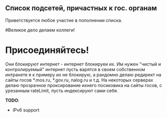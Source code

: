 ## Список подсетей, причастных к гос. органам ##
Приветствуется любое участие в пополнении списка.

#Великое дело делаем коллеги!                                                                                                                                                                                  
# Присоединяйтесь!
Они блокируют интернет - интернет блокируеи их.
Им нужен "чистый и контролируемый" интернет
пусть варятся в своем собственном интранете
я к примеру их не блокирую, а рандомно делаю редирект
на сайты госов *.mos.ru, *.gov.ru, nalog.ru и т.д.
На некоторых серверах делаю прозрачное проксирование
ихнего посиковика  на сайты госов, с урезанным rateLimit,
пусть индексируют сами себя.

**TODO**:
- IPv6 support
